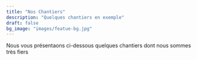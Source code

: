 ```yaml
---
title: "Nos Chantiers"
description: "Quelques chantiers en exemple"
draft: false
bg_image: "images/featue-bg.jpg"
---
```


Nous vous présentaons ci-dessous quelques chantiers dont nous sommes très fiers